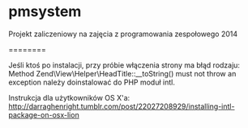 pmsystem
========

Projekt zaliczeniowy na zajęcia z programowania zespołowego 2014

========

Jeśli ktoś po instalacji, przy próbie włączenia strony ma błąd rodzaju: 
Method Zend\View\Helper\HeadTitle::__toString() must not throw an exception
należy doinstalować do PHP moduł intl.

Instrukcja dla użytkowników OS X'a: http://darraghenright.tumblr.com/post/22027208929/installing-intl-package-on-osx-lion
